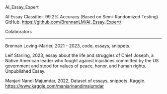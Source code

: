 AI_Essay_Expert

AI Essay Classifier. 99.2% Accuracy (Based on Semi-Randomized Testing) GitHub. https://github.com/BrennanLM/AI_Essay_Expert/

Colaborators
____________

Brennan Loving-Marler, 2021 - 2023, code, essays, snippets.

Leif Starling, 2023, essay about the life and struggles of Chief Joseph, a Native American leader who fought against injustices committed by the US government and stood for values of peace, honor, and human rights. Unpublished Essay.

Manjari Nandi Majumdar, 2022, Dataset of essays, snippets. Kaggle. https://www.kaggle.com/manjarinandimajumdar
